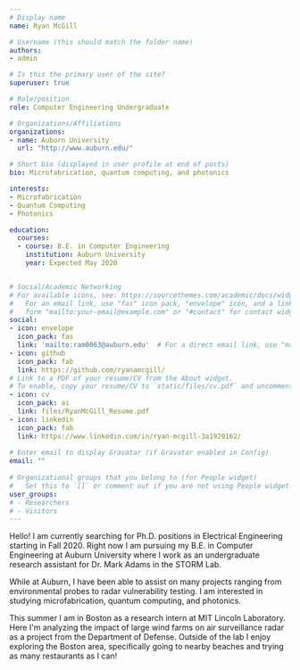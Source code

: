 ```yaml
---
# Display name
name: Ryan McGill

# Username (this should match the folder name)
authors:
- admin

# Is this the primary user of the site?
superuser: true

# Role/position
role: Computer Engineering Undergraduate 

# Organizations/Affiliations
organizations:
- name: Auburn University
  url: "http://www.auburn.edu/"

# Short bio (displayed in user profile at end of posts)
bio: Microfabrication, quantum computing, and photonics

interests:
- Microfabrication 
- Quantum Computing
- Photonics

education:
  courses:
  - course: B.E. in Computer Engineering
    institution: Auburn University
    year: Expected May 2020


# Social/Academic Networking
# For available icons, see: https://sourcethemes.com/academic/docs/widgets/#icons
#   For an email link, use "fas" icon pack, "envelope" icon, and a link in the
#   form "mailto:your-email@example.com" or "#contact" for contact widge
social:
- icon: envelope
  icon_pack: fas
  link: 'mailto:ram0063@auburn.edu'  # For a direct email link, use "mailto:test@example.org".
- icon: github
  icon_pack: fab
  link: https://github.com/ryanamcgill/
# Link to a PDF of your resume/CV from the About widget.
# To enable, copy your resume/CV to `static/files/cv.pdf` and uncomment the lines below.  
- icon: cv
  icon_pack: ai
  link: files/RyanMcGill_Resume.pdf
- icon: linkedin
  icon_pack: fab
  link: https://www.linkedin.com/in/ryan-mcgill-3a1929162/
   
# Enter email to display Gravatar (if Gravatar enabled in Config)
email: ""
  
# Organizational groups that you belong to (for People widget)
#   Set this to `[]` or comment out if you are not using People widget.  
user_groups:
# - Researchers
# - Visitors
---
```


Hello! I am currently searching for Ph.D. positions in Electrical Engineering starting in Fall 2020. Right now I am pursuing my B.E. in Computer Engineering at Auburn University where I work as an undergraduate research assistant for Dr. Mark Adams in the STORM Lab. 

While at Auburn, I have been able to assist on many projects ranging from environmental probes to radar vulnerability testing. I am interested in studying microfabrication, quantum computing, and photonics. 

This summer I am in Boston as a research intern at MIT Lincoln Laboratory. Here I'm analyzing the impact of large wind farms on air surveillance radar as a project from the Department of Defense. Outside of the lab I enjoy exploring the Boston area, specifically going to nearby beaches and trying as many restaurants as I can!